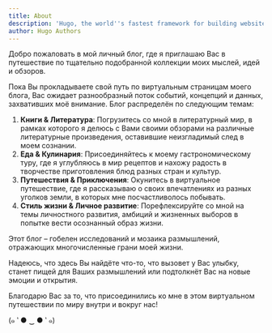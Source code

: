 ```yaml
---
title: About
description: 'Hugo, the world''s fastest framework for building websites'
author: Hugo Authors
---
```


Добро пожаловать в мой личный блог, где я приглашаю Вас в путешествие по тщательно подобранной коллекции моих мыслей, идей и обзоров.

Пока Вы прокладываете свой путь по виртуальным страницам моего блога, Вас ожидает разнообразный поток событий, концепций и данных, захвативших моё внимание. Блог распределён по следующим темам:

1. **Книги & Литература**: Погрузитесь со мной в литературный мир, в рамках которого я делюсь с Вами своими обзорами на различные литературные произведения, оставившие неизгладимый след в моем сознании. 
2. **Еда & Кулинария**: Присоединяйтесь к моему гастрономическому туру, где я углубляюсь в мир рецептов и нахожу радость в творчестве приготовления блюд разных стран и культур.
3. **Путешествия & Приключения**: Окунитесь в виртуальное путешествие, где я рассказываю о своих впечатлениях из разных уголков земли, в которых мне посчастливолось побывать.
4. **Стиль жизни & Личное развитие**: Порефлексируйте со мной на темы личностного развития, амбиций и жизненных выборов в попытке вести осознанный образ жизни.

Этот блог – гобелен исследований и мозаика размышлений, отражающих многочисленные грани моей жизни.

Надеюсь, что здесь Вы найдёте что-то, что вызовет у Вас улыбку, станет пищей для Ваших размышлений или подтолкнёт Вас на новые эмоции и открытия.

Благодарю Вас за то, что присоединились ко мне в этом виртуальном путешествии по миру внутри и вокруг нас!

(๑ ‵ ● ‿ ● ‵ ๑)
